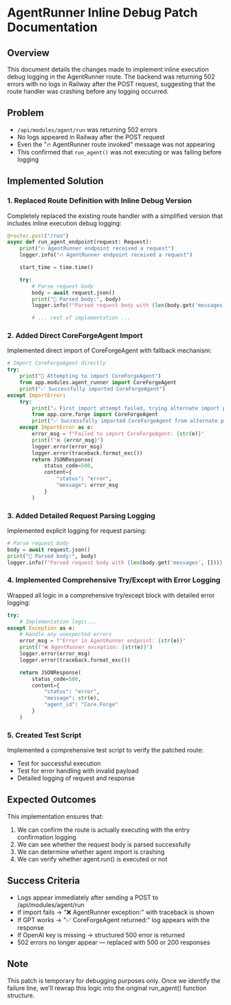 # AgentRunner Inline Debug Patch Documentation

## Overview

This document details the changes made to implement inline execution debug logging in the AgentRunner route. The backend was returning 502 errors with no logs in Railway after the POST request, suggesting that the route handler was crashing before any logging occurred.

## Problem

- `/api/modules/agent/run` was returning 502 errors
- No logs appeared in Railway after the POST request
- Even the "🔥 AgentRunner route invoked" message was not appearing
- This confirmed that `run_agent()` was not executing or was failing before logging

## Implemented Solution

### 1. Replaced Route Definition with Inline Debug Version

Completely replaced the existing route handler with a simplified version that includes inline execution debug logging:

```python
@router.post("/run")
async def run_agent_endpoint(request: Request):
    print("🔥 AgentRunner endpoint received a request")
    logger.info("🔥 AgentRunner endpoint received a request")

    start_time = time.time()

    try:
        # Parse request body
        body = await request.json()
        print("🧠 Parsed body:", body)
        logger.info(f"Parsed request body with {len(body.get('messages', []))} messages")

        # ... rest of implementation ...
```

### 2. Added Direct CoreForgeAgent Import

Implemented direct import of CoreForgeAgent with fallback mechanism:

```python
# Import CoreForgeAgent directly
try:
    print("🧠 Attempting to import CoreForgeAgent")
    from app.modules.agent_runner import CoreForgeAgent
    print("✅ Successfully imported CoreForgeAgent")
except ImportError:
    try:
        print("⚠️ First import attempt failed, trying alternate import path")
        from app.core.forge import CoreForgeAgent
        print("✅ Successfully imported CoreForgeAgent from alternate path")
    except ImportError as e:
        error_msg = f"Failed to import CoreForgeAgent: {str(e)}"
        print(f"❌ {error_msg}")
        logger.error(error_msg)
        logger.error(traceback.format_exc())
        return JSONResponse(
            status_code=500,
            content={
                "status": "error",
                "message": error_msg
            }
        )
```

### 3. Added Detailed Request Parsing Logging

Implemented explicit logging for request parsing:

```python
# Parse request body
body = await request.json()
print("🧠 Parsed body:", body)
logger.info(f"Parsed request body with {len(body.get('messages', []))} messages")
```

### 4. Implemented Comprehensive Try/Except with Error Logging

Wrapped all logic in a comprehensive try/except block with detailed error logging:

```python
try:
    # Implementation logic...
except Exception as e:
    # Handle any unexpected errors
    error_msg = f"Error in AgentRunner endpoint: {str(e)}"
    print(f"❌ AgentRunner exception: {str(e)}")
    logger.error(error_msg)
    logger.error(traceback.format_exc())

    return JSONResponse(
        status_code=500,
        content={
            "status": "error",
            "message": str(e),
            "agent_id": "Core.Forge"
        }
    )
```

### 5. Created Test Script

Implemented a comprehensive test script to verify the patched route:

- Test for successful execution
- Test for error handling with invalid payload
- Detailed logging of request and response

## Expected Outcomes

This implementation ensures that:

1. We can confirm the route is actually executing with the entry confirmation logging
2. We can see whether the request body is parsed successfully
3. We can determine whether agent import is crashing
4. We can verify whether agent.run() is executed or not

## Success Criteria

- Logs appear immediately after sending a POST to /api/modules/agent/run
- If import fails → "❌ AgentRunner exception:" with traceback is shown
- If GPT works → "✅ CoreForgeAgent returned:" log appears with the response
- If OpenAI key is missing → structured 500 error is returned
- 502 errors no longer appear — replaced with 500 or 200 responses

## Note

This patch is temporary for debugging purposes only. Once we identify the failure line, we'll rewrap this logic into the original run_agent() function structure.
